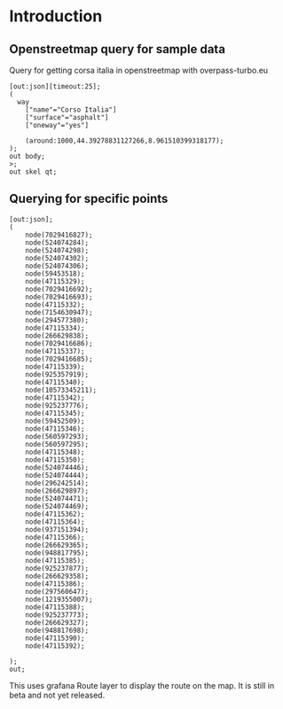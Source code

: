 # Introduction

## Openstreetmap query for sample data

Query for getting corsa italia in openstreetmap with overpass-turbo.eu

```overpass
[out:json][timeout:25];
(
  way
    ["name"="Corso Italia"]
    ["surface"="asphalt"]
    ["oneway"="yes"]
  	
    (around:1000,44.39278831127266,8.961510399318177);
);
out body;
>;
out skel qt;
```

## Querying for specific points

```
[out:json];
(
    node(7029416827);
    node(524074284);
    node(524074298);
    node(524074302);
    node(524074306);
    node(59453518);
    node(47115329);
    node(7029416692);
    node(7029416693);
    node(47115332);
    node(7154630947);
    node(294577380);
    node(47115334);
    node(266629838);
    node(7029416686);
    node(47115337);
    node(7029416685);
    node(47115339);
    node(925357919);
    node(47115340);
    node(10573345211);
    node(47115342);
    node(925237776);
    node(47115345);
    node(59452509);
    node(47115346);
    node(560597293);
    node(560597295);
    node(47115348);
    node(47115350);
    node(524074446);
    node(524074444);
    node(296242514);
    node(266629897);
    node(524074471);
    node(524074469);
    node(47115362);
    node(47115364);
    node(937151394);
    node(47115366);
    node(266629365);
    node(948817795);
    node(47115385);
    node(925237877);
    node(266629358);
    node(47115386);
    node(297560647);
    node(1219355007);
    node(47115388);
    node(925237773);
    node(266629327);
    node(948817698);
    node(47115390);
    node(47115392);
  
);
out;
```

This uses grafana Route layer to display the route on the map. It is still in beta and not yet released. 